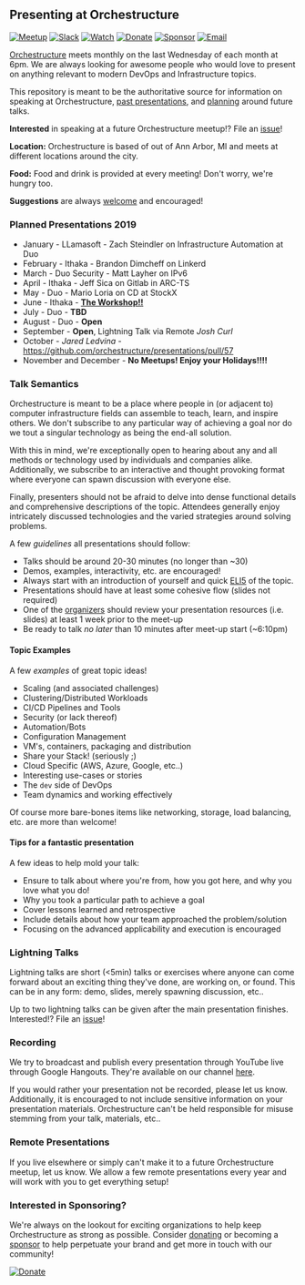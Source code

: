 ## Presenting at Orchestructure

 [![Meetup](https://img.shields.io/badge/Attend-Meetup-f13a59.svg)](https://www.meetup.com/orchestructure/) [![Slack](https://img.shields.io/badge/Chat-Slack-e9a820.svg)](http://madeina2.com/slack) [![Watch](https://img.shields.io/badge/Watch-Presentations-ff0000.svg)](https://www.youtube.com/channel/UCz3Z1cQ-DJMsdo6ftM27hkg) [![Donate](https://img.shields.io/badge/Donate-PayPal-blue.svg)](PayPal.Me/orchestructure) [![Sponsor](https://img.shields.io/badge/Sponsor-Orchestructure-brightgreen.svg)](https://github.com/orchestructure/sponsors) [![Email](https://img.shields.io/badge/Email-Organizers-lightgrey.svg)](mailto:orchestructure.meetup@gmail.com)

[Orchestructure](http://orchestructure.io/) meets monthly on the last Wednesday of each month at 6pm.
We are always looking for awesome people who would love to present on anything relevant to modern DevOps and Infrastructure topics.

This repository is meant to be the authoritative source for information on speaking at Orchestructure, [past presentations](https://www.youtube.com/channel/UCz3Z1cQ-DJMsdo6ftM27hkg), and [planning](https://github.com/orchestructure/presentations/issues) around future talks.

**Interested** in speaking at a future Orchestructure meetup!? File an [issue](https://github.com/orchestructure/presentations/issues/new)!

**Location:** Orchestructure is based of out of Ann Arbor, MI and meets at different locations around the city.

**Food:** Food and drink is provided at every meeting! Don't worry, we're hungry too.

**Suggestions** are always [welcome](https://github.com/orchestructure/presentations/issues/new) and encouraged!

### Planned Presentations 2019

* January - LLamasoft - Zach Steindler on Infrastructure Automation at Duo
* February - Ithaka - Brandon Dimcheff on Linkerd
* March - Duo Security - Matt Layher on IPv6
* April - Ithaka - Jeff Sica on Gitlab in ARC-TS
* May - Duo - Mario Loria on CD at StockX
* June - Ithaka - [**The Workshop!!**](http://workshop.orchestructure.io/)
* July - Duo - **TBD**
* August - Duo - **Open**
* September - **Open**, Lightning Talk via Remote *Josh Curl*
* October - *Jared Ledvina* - https://github.com/orchestructure/presentations/pull/57
* November and December - **No Meetups! Enjoy your Holidays!!!!**

### Talk Semantics

Orchestructure is meant to be a place where people in (or adjacent to) computer infrastructure fields can assemble to teach, learn, and inspire others. We don't subscribe to any particular way of achieving a goal nor do we tout a singular technology as being the end-all solution.

With this in mind, we're exceptionally open to hearing about any and all methods or technology used by individuals and companies alike. Additionally, we subscribe to an interactive and thought provoking format where everyone can spawn discussion with everyone else.

Finally, presenters should not be afraid to delve into dense functional details and comprehensive descriptions of the topic. Attendees generally enjoy intricately discussed technologies and the varied strategies around solving problems.

A few *guidelines* all presentations should follow:

* Talks should be around 20-30 minutes (no longer than ~30)
* Demos, examples, interactivity, etc. are encouraged!
* Always start with an introduction of yourself and quick [ELI5](https://xkcd.com/1364/) of the topic.
* Presentations should have at least some cohesive flow (slides not required)
* One of the [organizers](https://github.com/orgs/orchestructure/people) should review your presentation resources (i.e. slides) at least 1 week prior to the meet-up
* Be ready to talk *no later* than 10 minutes after meet-up start (~6:10pm)

#### Topic Examples

A few *examples* of great topic ideas!

* Scaling (and associated challenges)
* Clustering/Distributed Workloads
* CI/CD Pipelines and Tools
* Security (or lack thereof)
* Automation/Bots
* Configuration Management
* VM's, containers, packaging and distribution
* Share your Stack! (seriously ;)
* Cloud Specific (AWS, Azure, Google, etc..)
* Interesting use-cases or stories
* The `dev` side of DevOps
* Team dynamics and working effectively

Of course more bare-bones items like networking, storage, load balancing, etc. are more than welcome!

#### Tips for a fantastic presentation

A few ideas to help mold your talk:

* Ensure to talk about where you're from, how you got here, and why you love what you do!
* Why you took a particular path to achieve a goal
* Cover lessons learned and retrospective
* Include details about how your team approached the problem/solution
* Focusing on the advanced applicability and execution is encouraged

### Lightning Talks

Lightning talks are short (<5min) talks or exercises where anyone can come forward about an exciting thing they've done, are working on, or found. This can be in any form: demo, slides, merely spawning discussion, etc..

Up to two lightning talks can be given after the main presentation finishes. Interested!? File an [issue](https://github.com/orchestructure/presentations/issues/new)!

### Recording

We try to broadcast and publish every presentation through YouTube live through Google Hangouts. They're available on our channel [here](https://www.youtube.com/channel/UCz3Z1cQ-DJMsdo6ftM27hkg).

If you would rather your presentation not be recorded, please let us know. Additionally, it is encouraged to not include sensitive information on your presentation materials. Orchestructure can't be held responsible for misuse stemming from your talk, materials, etc..

### Remote Presentations

If you live elsewhere or simply can't make it to a future Orchestructure meetup, let us know. We allow a few remote presentations every year and will work with you to get everything setup!

### Interested in Sponsoring?

We're always on the lookout for exciting organizations to help keep Orchestructure as strong as possible. Consider [donating](PayPal.Me/orchestructure) or becoming a [sponsor](https://github.com/orchestructure/sponsors) to help perpetuate your brand and get more in touch with our community!

[![Donate](https://img.shields.io/badge/Donate-PayPal-blue.svg)](PayPal.Me/orchestructure)
